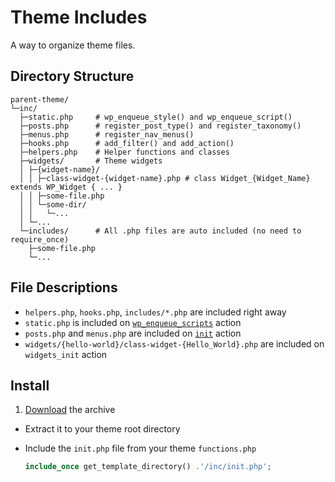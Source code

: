 # Theme Includes

A way to organize theme files.

## Directory Structure

```text
parent-theme/
└─inc/
  ├─static.php     # wp_enqueue_style() and wp_enqueue_script()
  ├─posts.php      # register_post_type() and register_taxonomy()
  ├─menus.php      # register_nav_menus()
  ├─hooks.php      # add_filter() and add_action()
  ├─helpers.php    # Helper functions and classes
  ├─widgets/       # Theme widgets
  │ ├─{widget-name}/
  │ │ ├─class-widget-{widget-name}.php # class Widget_{Widget_Name} extends WP_Widget { ... }
  │ │ ├─some-file.php
  │ │ └─some-dir/
  │ │   └─...
  │ └─...
  └─includes/      # All .php files are auto included (no need to require_once)
    ├─some-file.php
    └─...
```

## File Descriptions

* `helpers.php`, `hooks.php`, `includes/*.php` are included right away
* `static.php` is included on [`wp_enqueue_scripts`](http://codex.wordpress.org/Plugin_API/Action_Reference/wp_enqueue_scripts) action
* `posts.php` and `menus.php` are included on [`init`](http://codex.wordpress.org/Plugin_API/Action_Reference/init) action
* `widgets/{hello-world}/class-widget-{Hello_World}.php` are included on `widgets_init` action

## Install

1. [Download](https://github.com/ThemeFuse/Theme-Includes/releases/latest) the archive
* Extract it to your theme root directory
* Include the `init.php` file from your theme `functions.php`

	```php
	include_once get_template_directory() .'/inc/init.php';
	```
